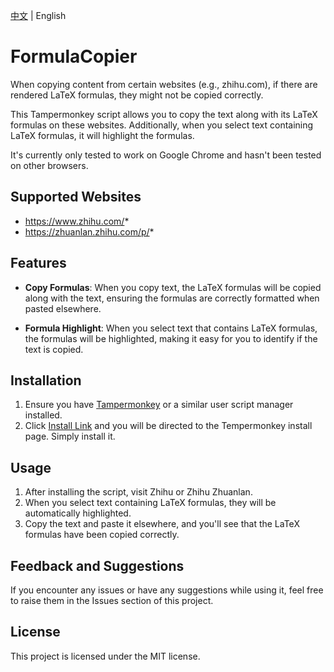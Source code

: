 [中文](./README.md) | English

# FormulaCopier
When copying content from certain websites (e.g., zhihu.com), if there are rendered LaTeX formulas, they might not be copied correctly.

This Tampermonkey script allows you to copy the text along with its LaTeX formulas on these websites. Additionally, when you select text containing LaTeX formulas, it will highlight the formulas.

It's currently only tested to work on Google Chrome and hasn't been tested on other browsers.

## Supported Websites

* https://www.zhihu.com/*
* https://zhuanlan.zhihu.com/p/*

## Features
- **Copy Formulas**: When you copy text, the LaTeX formulas will be copied along with the text, ensuring the formulas are correctly formatted when pasted elsewhere.

- **Formula Highlight**: When you select text that contains LaTeX formulas, the formulas will be highlighted, making it easy for you to identify if the text is copied.

## Installation
1. Ensure you have [Tampermonkey](http://tampermonkey.net/) or a similar user script manager installed.
2. Click [Install Link](https://github.com/yuhangchen0/FormulaCopier/raw/main/FormulaCopier.user.js) and you will be directed to the Tempermonkey install page. Simply install it.

## Usage
1. After installing the script, visit Zhihu or Zhihu Zhuanlan.
2. When you select text containing LaTeX formulas, they will be automatically highlighted.
3. Copy the text and paste it elsewhere, and you'll see that the LaTeX formulas have been copied correctly.

## Feedback and Suggestions
If you encounter any issues or have any suggestions while using it, feel free to raise them in the Issues section of this project.

## License
This project is licensed under the MIT license.
